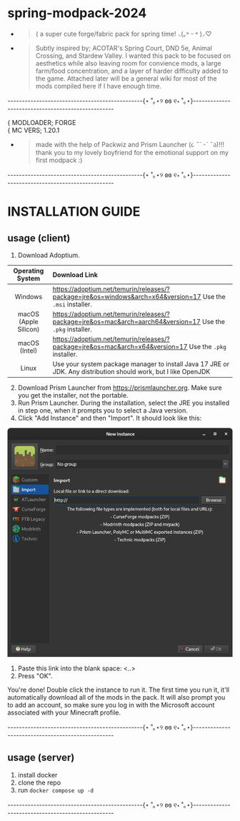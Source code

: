 # spring-modpack-2024

- > ( a super cute forge/fabric pack for spring time! ⸜(｡˃ ᵕ ˂ )⸝♡
- > Subtly inspired by; ACOTAR's Spring Court, DND 5e, Animal Crossing,
and Stardew Valley. I wanted this pack to be focused on aesthetics while also leaving room
for convience mods, a large farm/food concentration, and a layer of harder
difficulty added to the game. Attached later will be a general wiki for most of the mods compiled here if I have enough time.

-----------------------------------------------{⋆ ˚｡⋆୨ ʚɞ ୧⋆ ˚｡⋆}--------------------------------------------------

{ MODLOADER; FORGE <br>
{ MC VERS; 1.20.1

- > made with the help of Packwiz and Prism Launcher (૮ ˶´ ᵕˋ ˶ა)!!! thank you to my lovely boyfriend for the emotional support on my first modpack :)
  
-----------------------------------------------{⋆ ˚｡⋆୨ ʚɞ ୧⋆ ˚｡⋆}--------------------------------------------------

# INSTALLATION GUIDE

## usage (client)

1. Download Adoptium.

| Operating System | Download Link |
| :--------------: | :------------ |
| Windows          | <https://adoptium.net/temurin/releases/?package=jre&os=windows&arch=x64&version=17> Use the `.msi` installer. |
| macOS (Apple Silicon) | <https://adoptium.net/temurin/releases/?package=jre&os=mac&arch=aarch64&version=17> Use the `.pkg` installer. |
| macOS (Intel)    | <https://adoptium.net/temurin/releases/?package=jre&os=mac&arch=x64&version=17> Use the `.pkg` installer. |
| Linux            | Use your system package manager to install Java 17 JRE or JDK. Any distribution should work, but I like OpenJDK |

2. Download Prism Launcher from <https://prismlauncher.org>. Make sure you get the installer, not the portable.
3. Run Prism Launcher. During the installation, select the JRE you installed in step one, when it prompts you to select a Java version.
4. Click "Add Instance" and then "Import". It should look like this:

![Import screen in Prism Launcher](https://github.com/ryleu/christmas-modpack-2023/raw/main/docs/import.png)

1. Paste this link into the blank space: <..>
2. Press "OK".

You're done! Double click the instance to run it. The first time you run it, it'll automatically download all of the mods in the pack.
It will also prompt you to add an account, so make sure you log in with the Microsoft account associated with your Minecraft profile.

-----------------------------------------------{⋆ ˚｡⋆୨ ʚɞ ୧⋆ ˚｡⋆}--------------------------------------------------

## usage (server)

1. install docker
2. clone the repo
3. run `docker compose up -d`

-----------------------------------------------{⋆ ˚｡⋆୨ ʚɞ ୧⋆ ˚｡⋆}--------------------------------------------------
